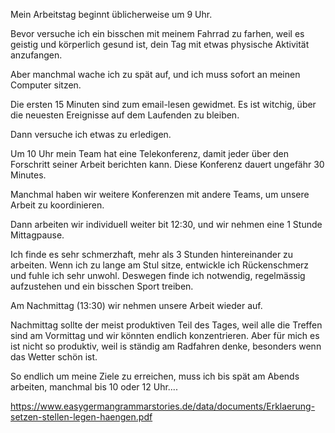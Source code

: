 
Mein Arbeitstag beginnt üblicherweise um 9 Uhr.

Bevor versuche ich ein bisschen mit meinem Fahrrad zu farhen, 
weil es geistig und körperlich gesund ist, dein Tag
mit etwas physische Aktivität anzufangen.

Aber manchmal wache ich zu spät auf, und ich muss sofort 
an meinen Computer sitzen.

Die ersten 15 Minuten sind zum email-lesen gewidmet.
Es ist witchig, über die neuesten Ereignisse auf dem Laufenden zu bleiben.

Dann versuche ich etwas zu erledigen.

Um 10 Uhr mein Team hat eine Telekonferenz, damit jeder über den Forschritt seiner Arbeit berichten kann.
Diese Konferenz dauert ungefähr 30 Minutes. 

Manchmal haben wir weitere Konferenzen mit andere Teams, um unsere Arbeit zu koordinieren.

Dann arbeiten wir individuell weiter bit 12:30, und wir nehmen eine 
1 Stunde Mittagpause.

Ich finde es sehr schmerzhaft, mehr als 3 Stunden hintereinander zu arbeiten.
Wenn ich zu lange am Stul sitze, entwickle ich Rückenschmerz und fuhle ich sehr unwohl.
Deswegen finde ich notwendig, regelmässig aufzustehen und ein bisschen Sport treiben. 

Am Nachmittag (13:30) wir nehmen unsere Arbeit wieder auf.

Nachmittag sollte der meist produktiven Teil des Tages,
weil alle die Treffen sind am Vormittag und wir könnten 
endlich konzentrieren. Aber für mich es ist nicht so produktiv,
weil is ständig am Radfahren denke, besonders wenn das Wetter schön ist.

So endlich um meine Ziele zu erreichen, muss ich bis spät am Abends arbeiten, 
manchmal bis 10 oder 12 Uhr....

https://www.easygermangrammarstories.de/data/documents/Erklaerung-setzen-stellen-legen-haengen.pdf


